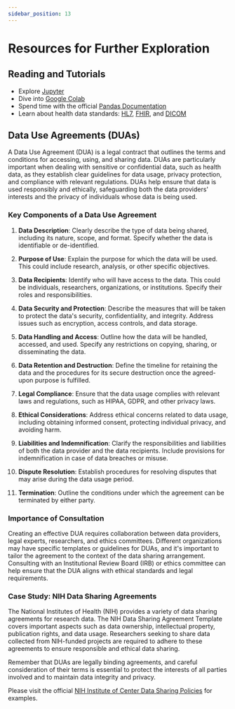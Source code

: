 ```yaml
---
sidebar_position: 13
---
```


# Resources for Further Exploration

## Reading and Tutorials
- Explore [Jupyter](https://jupyter.org/)
- Dive into [Google Colab](https://colab.research.google.com/)
- Spend time with the official [Pandas Documentation](https://pandas.pydata.org/pandas-docs/stable/)
- Learn about health data standards: [HL7](https://www.hl7.org/implement/standards/), [FHIR](https://www.hl7.org/fhir/), and [DICOM](https://www.dicomstandard.org/)

## Data Use Agreements (DUAs)

A Data Use Agreement (DUA) is a legal contract that outlines the terms and conditions for accessing, using, and sharing data. DUAs are particularly important when dealing with sensitive or confidential data, such as health data, as they establish clear guidelines for data usage, privacy protection, and compliance with relevant regulations. DUAs help ensure that data is used responsibly and ethically, safeguarding both the data providers' interests and the privacy of individuals whose data is being used.

### Key Components of a Data Use Agreement

1. **Data Description**: Clearly describe the type of data being shared, including its nature, scope, and format. Specify whether the data is identifiable or de-identified.

2. **Purpose of Use**: Explain the purpose for which the data will be used. This could include research, analysis, or other specific objectives.

3. **Data Recipients**: Identify who will have access to the data. This could be individuals, researchers, organizations, or institutions. Specify their roles and responsibilities.

4. **Data Security and Protection**: Describe the measures that will be taken to protect the data's security, confidentiality, and integrity. Address issues such as encryption, access controls, and data storage.

5. **Data Handling and Access**: Outline how the data will be handled, accessed, and used. Specify any restrictions on copying, sharing, or disseminating the data.

6. **Data Retention and Destruction**: Define the timeline for retaining the data and the procedures for its secure destruction once the agreed-upon purpose is fulfilled.

7. **Legal Compliance**: Ensure that the data usage complies with relevant laws and regulations, such as HIPAA, GDPR, and other privacy laws.

8. **Ethical Considerations**: Address ethical concerns related to data usage, including obtaining informed consent, protecting individual privacy, and avoiding harm.

9. **Liabilities and Indemnification**: Clarify the responsibilities and liabilities of both the data provider and the data recipients. Include provisions for indemnification in case of data breaches or misuse.

10. **Dispute Resolution**: Establish procedures for resolving disputes that may arise during the data usage period.

11. **Termination**: Outline the conditions under which the agreement can be terminated by either party.

### Importance of Consultation

Creating an effective DUA requires collaboration between data providers, legal experts, researchers, and ethics committees. Different organizations may have specific templates or guidelines for DUAs, and it's important to tailor the agreement to the context of the data sharing arrangement. Consulting with an Institutional Review Board (IRB) or ethics committee can help ensure that the DUA aligns with ethical standards and legal requirements.

### Case Study: NIH Data Sharing Agreements

The National Institutes of Health (NIH) provides a variety of data sharing agreements for research data. The NIH Data Sharing Agreement Template covers important aspects such as data ownership, intellectual property, publication rights, and data usage. Researchers seeking to share data collected from NIH-funded projects are required to adhere to these agreements to ensure responsible and ethical data sharing.

Remember that DUAs are legally binding agreements, and careful consideration of their terms is essential to protect the interests of all parties involved and to maintain data integrity and privacy.

Please visit the official [NIH Institute of Center Data Sharing Policies](https://sharing.nih.gov/other-sharing-policies/nih-institute-and-center-data-sharing-policies) for examples. 
